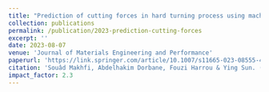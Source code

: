 ```yaml
---
title: "Prediction of cutting forces in hard turning process using machine learning methods: a case study"
collection: publications
permalink: /publication/2023-prediction-cutting-forces
excerpt: ''
date: 2023-08-07
venue: 'Journal of Materials Engineering and Performance'
paperurl: 'https://link.springer.com/article/10.1007/s11665-023-08555-4'
citation: 'Souâd Makhfi, Abdelhakim Dorbane, Fouzi Harrou & Ying Sun. (2023). &quot;Prediction of cutting forces in hard turning process using machine learning methods: a case study.&quot; <i>Journal of Materials Engineering and Performance</i>, 1-17.'
impact_factor: 2.3
---
```

